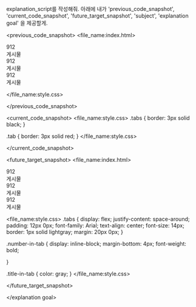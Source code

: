 explanation_script를 작성해줘. 아래에 내가 'previous_code_snapshot', 'current_code_snapshot',
'future_target_snapshot', 'subject', 'explanation goal' 을 제공할게.

<previous_code_snapshot>
<file_name:index.html>
  <div class="tabs">
    <div class="tab">
      <span class="number-in-tab">
        912
      </span>
      <br>
      <span class="title-in-tab">
        게시물
      </span>
    </div>
    <div class="tab">
      <span class="number-in-tab">
        912
      </span>
      <br>
      <span class="title-in-tab">
        게시물
      </span>
    </div>
    <div class="tab">
      <span class="number-in-tab">
        912
      </span>
      <br>
      <span class="title-in-tab">
        게시물
      </span>
    </div>
  </div>
</file_name:index.html>
<file_name:style.css>

</file_name:style.css>

</previous_code_snapshot>

<current_code_snapshot>
<file_name:style.css>
.tabs {
  border: 3px solid black;
}

.tab {
  border: 3px solid red;
}
</file_name:style.css>

</current_code_snapshot>

<future_target_snapshot>
<file_name:index.html>
  <div class="tabs">
    <div class="tab">
      <span class="number-in-tab">
        912
      </span>
      <br>
      <span class="title-in-tab">
        게시물
      </span>
    </div>
    <div class="tab">
      <span class="number-in-tab">
        912
      </span>
      <br>
      <span class="title-in-tab">
        게시물
      </span>
    </div>
    <div class="tab">
      <span class="number-in-tab">
        912
      </span>
      <br>
      <span class="title-in-tab">
        게시물
      </span>
    </div>
  </div>
</file_name:index.html>

<file_name:style.css>
.tabs {
  display: flex;
  justify-content: space-around;
  padding: 12px 0px;
  font-family: Arial;
  text-align: center;
  font-size: 14px;
  border: 1px solid lightgray;
  margin: 20px 0px;
}

.number-in-tab {
  display: inline-block;
  margin-bottom: 4px;
  font-weight: bold;

}

.title-in-tab {
  color: gray;
}
</file_name:style.css>

</future_target_snapshot>

<subject>  </subject>

<explanation goal> 

</explanation goal>

<script tone>

유치원 선생님처럼 친절하고 따뜻한 말투, 초보자에게 수업을 하기 위해 기초적인 내용까지 꼼꼼히 설명하고 넘어가는 선생님같은 말투. 하나라도 더 알려주고 싶어하는 멘토의 마음가짐을 가지고 있어요. "~합니다"체가 아니라 "~해요"체를 전체 문단의 70%이상 으로 구성하는 것이 좋아요.

</script tone>